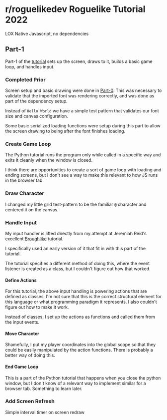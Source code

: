 # r/roguelikedev Roguelike Tutorial 2022
LOX
Native Javascript, no dependencies

##  Part-1
Part-1 of the [tutorial](https://rogueliketutorials.com/tutorials/tcod/v2/part-1/) sets up the screen, draws to it, builds a basic game loop, and handles input.

### Completed Prior
Screen setup and basic drawing were done in [Part-0](https://mootootwo.github.io/lox/part-0).  This was necessary to validate that the imported font was rendering correctly, and was done as part of the dependency setup.

Instead of `Hello World` we have a simple test pattern that validates our font size and canvas configuration.

Some basic serialized loading functions were setup during this part to allow the screen drawing to being after the font finishes loading.

### Create Game Loop
The Python tutorial runs the program only while called in a specific way and exits it cleanly when the window is closed.

I think there are opportunities to create a sort of game loop with loading and ending screens, but I don't see a way to make this relevant to how JS runs in the browser tab.

### Draw Character
I changed my little grid test-pattern to be the familiar `@` character and centered it on the canvas.

### Handle Input
My input handler is lifted directly from my attempt at Jeremiah Reid's excellent [Broughlike](https://nluqo.github.io/broughlike-tutorial/index.html) tutorial.

I specifically used an early version of it that fit in with this part of the tutorial.

The tutorial specifies a different method of doing this, where the event listener is created as a class, but I couldn't figure out how that worked.

#### Define Actions
For this tutorial, the above input handling is powering actions that are defined as classes.  I'm not sure that this is the correct structural element for this language or what programming paradigm it represents. I also couldn't figure out how to make it work.

Instead of classes, I set up the actions as functions and called them from the input events.

#### Move Character
Shamefully, I put my player coordinates into the global scope so that they could be easily manipulated by the action functions.  There is probably a better way of doing this.

#### End Game Loop
This is a part of the Python tutorial that happens when you close the python window, but I don't know of a relevant way to implement similar for a browser tab.  Something to learn later.

### Add Screen Refresh
Simple interval timer on screen redraw
